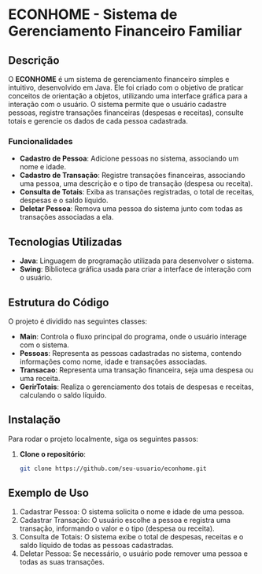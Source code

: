 # **ECONHOME - Sistema de Gerenciamento Financeiro Familiar**

## **Descrição**

O **ECONHOME** é um sistema de gerenciamento financeiro simples e intuitivo, desenvolvido em Java. Ele foi criado com o objetivo de praticar conceitos de orientação a objetos, utilizando uma interface gráfica para a interação com o usuário. O sistema permite que o usuário cadastre pessoas, registre transações financeiras (despesas e receitas), consulte totais e gerencie os dados de cada pessoa cadastrada.

### **Funcionalidades**

- **Cadastro de Pessoa**: Adicione pessoas no sistema, associando um nome e idade.
- **Cadastro de Transação**: Registre transações financeiras, associando uma pessoa, uma descrição e o tipo de transação (despesa ou receita).
- **Consulta de Totais**: Exiba as transações registradas, o total de receitas, despesas e o saldo líquido.
- **Deletar Pessoa**: Remova uma pessoa do sistema junto com todas as transações associadas a ela.

## **Tecnologias Utilizadas**

- **Java**: Linguagem de programação utilizada para desenvolver o sistema.
- **Swing**: Biblioteca gráfica usada para criar a interface de interação com o usuário.

## **Estrutura do Código**

O projeto é dividido nas seguintes classes:

- **Main**: Controla o fluxo principal do programa, onde o usuário interage com o sistema.
- **Pessoas**: Representa as pessoas cadastradas no sistema, contendo informações como nome, idade e transações associadas.
- **Transacao**: Representa uma transação financeira, seja uma despesa ou uma receita.
- **GerirTotais**: Realiza o gerenciamento dos totais de despesas e receitas, calculando o saldo líquido.

## **Instalação**

Para rodar o projeto localmente, siga os seguintes passos:

1. **Clone o repositório**:
   ```bash
   git clone https://github.com/seu-usuario/econhome.git

## **Exemplo de Uso**

1. Cadastrar Pessoa: O sistema solicita o nome e idade de uma pessoa.
2. Cadastrar Transação: O usuário escolhe a pessoa e registra uma transação, informando o valor e o tipo (despesa ou receita).
3. Consulta de Totais: O sistema exibe o total de despesas, receitas e o saldo líquido de todas as pessoas cadastradas.
4. Deletar Pessoa: Se necessário, o usuário pode remover uma pessoa e todas as suas transações.
